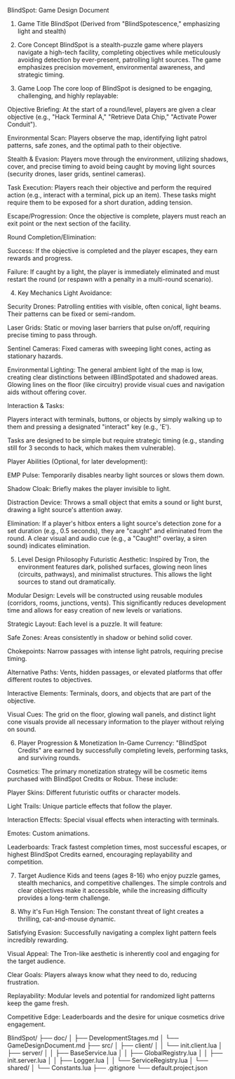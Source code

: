 BlindSpot: Game Design Document
1. Game Title
BlindSpot (Derived from "BlindSpotescence," emphasizing light and stealth)

2. Core Concept
BlindSpot is a stealth-puzzle game where players navigate a high-tech facility, completing objectives while meticulously avoiding detection by ever-present, patrolling light sources. The game emphasizes precision movement, environmental awareness, and strategic timing.

3. Game Loop
The core loop of BlindSpot is designed to be engaging, challenging, and highly replayable:

Objective Briefing: At the start of a round/level, players are given a clear objective (e.g., "Hack Terminal A," "Retrieve Data Chip," "Activate Power Conduit").

Environmental Scan: Players observe the map, identifying light patrol patterns, safe zones, and the optimal path to their objective.

Stealth & Evasion: Players move through the environment, utilizing shadows, cover, and precise timing to avoid being caught by moving light sources (security drones, laser grids, sentinel cameras).

Task Execution: Players reach their objective and perform the required action (e.g., interact with a terminal, pick up an item). These tasks might require them to be exposed for a short duration, adding tension.

Escape/Progression: Once the objective is complete, players must reach an exit point or the next section of the facility.

Round Completion/Elimination:

Success: If the objective is completed and the player escapes, they earn rewards and progress.

Failure: If caught by a light, the player is immediately eliminated and must restart the round (or respawn with a penalty in a multi-round scenario).

4. Key Mechanics
Light Avoidance:

Security Drones: Patrolling entities with visible, often conical, light beams. Their patterns can be fixed or semi-random.

Laser Grids: Static or moving laser barriers that pulse on/off, requiring precise timing to pass through.

Sentinel Cameras: Fixed cameras with sweeping light cones, acting as stationary hazards.

Environmental Lighting: The general ambient light of the map is low, creating clear distinctions between ilBlindSpotated and shadowed areas. Glowing lines on the floor (like circuitry) provide visual cues and navigation aids without offering cover.

Interaction & Tasks:

Players interact with terminals, buttons, or objects by simply walking up to them and pressing a designated "interact" key (e.g., 'E').

Tasks are designed to be simple but require strategic timing (e.g., standing still for 3 seconds to hack, which makes them vulnerable).

Player Abilities (Optional, for later development):

EMP Pulse: Temporarily disables nearby light sources or slows them down.

Shadow Cloak: Briefly makes the player invisible to light.

Distraction Device: Throws a small object that emits a sound or light burst, drawing a light source's attention away.

Elimination: If a player's hitbox enters a light source's detection zone for a set duration (e.g., 0.5 seconds), they are "caught" and eliminated from the round. A clear visual and audio cue (e.g., a "Caught!" overlay, a siren sound) indicates elimination.

5. Level Design Philosophy
Futuristic Aesthetic: Inspired by Tron, the environment features dark, polished surfaces, glowing neon lines (circuits, pathways), and minimalist structures. This allows the light sources to stand out dramatically.

Modular Design: Levels will be constructed using reusable modules (corridors, rooms, junctions, vents). This significantly reduces development time and allows for easy creation of new levels or variations.

Strategic Layout: Each level is a puzzle. It will feature:

Safe Zones: Areas consistently in shadow or behind solid cover.

Chokepoints: Narrow passages with intense light patrols, requiring precise timing.

Alternative Paths: Vents, hidden passages, or elevated platforms that offer different routes to objectives.

Interactive Elements: Terminals, doors, and objects that are part of the objective.

Visual Cues: The grid on the floor, glowing wall panels, and distinct light cone visuals provide all necessary information to the player without relying on sound.

6. Player Progression & Monetization
In-Game Currency: "BlindSpot Credits" are earned by successfully completing levels, performing tasks, and surviving rounds.

Cosmetics: The primary monetization strategy will be cosmetic items purchased with BlindSpot Credits or Robux. These include:

Player Skins: Different futuristic outfits or character models.

Light Trails: Unique particle effects that follow the player.

Interaction Effects: Special visual effects when interacting with terminals.

Emotes: Custom animations.

Leaderboards: Track fastest completion times, most successful escapes, or highest BlindSpot Credits earned, encouraging replayability and competition.

7. Target Audience
Kids and teens (ages 8-16) who enjoy puzzle games, stealth mechanics, and competitive challenges. The simple controls and clear objectives make it accessible, while the increasing difficulty provides a long-term challenge.

8. Why it's Fun
High Tension: The constant threat of light creates a thrilling, cat-and-mouse dynamic.

Satisfying Evasion: Successfully navigating a complex light pattern feels incredibly rewarding.

Visual Appeal: The Tron-like aesthetic is inherently cool and engaging for the target audience.

Clear Goals: Players always know what they need to do, reducing frustration.

Replayability: Modular levels and potential for randomized light patterns keep the game fresh.

Competitive Edge: Leaderboards and the desire for unique cosmetics drive engagement.

BlindSpot/
├── doc/
│   ├── DevelopmentStages.md
│   └── GameDesignDocument.md
├── src/
│   ├── client/
│   │   └── init.client.lua
│   ├── server/
│   │   ├── BaseService.lua
│   │   ├── GlobalRegistry.lua
│   │   ├── init.server.lua
│   │   ├── Logger.lua
│   │   └── ServiceRegistry.lua
│   └── shared/
│       └── Constants.lua
├── .gitignore
└── default.project.json
